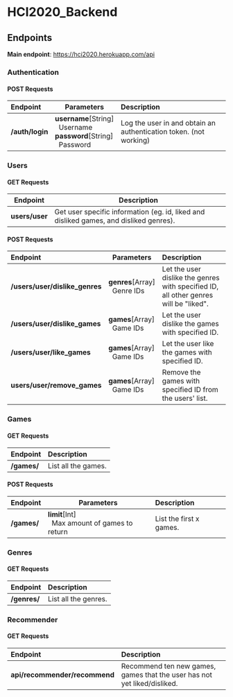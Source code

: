 # HCI2020_Backend

## Endpoints

**Main endpoint**: https://hci2020.herokuapp.com/api

### Authentication

#### POST Requests

| Endpoint        | Parameters                                                                                      | Description                                                       |
| :-------------- | ----------------------------------------------------------------------------------------------- | :---------------------------------------------------------------- |
| **/auth/login** | **username**[String]<br/>&nbsp;&nbsp;Username<br/>**password**[String]<br/>&nbsp;&nbsp;Password | Log the user in and obtain an authentication token. (not working) |

### Users

#### GET Requests

| Endpoint       | Description                                                                            |
| -------------- | -------------------------------------------------------------------------------------- |
| **users/user** | Get user specific information (eg. id, liked and disliked games, and disliked genres). |

#### POST Requests

| Endpoint                       | Parameters                                  | Description                                                                          |
| :----------------------------- | ------------------------------------------- | :----------------------------------------------------------------------------------- |
| **/users/user/dislike_genres** | **genres**[Array]<br/>&nbsp;&nbsp;Genre IDs | Let the user dislike the genres with specified ID, all other genres will be "liked". |
| **/users/user/dislike_games**  | **games**[Array]<br/>&nbsp;&nbsp;Game IDs   | Let the user dislike the games with specified ID.                                    |
| **/users/user/like_games**     | **games**[Array]<br/>&nbsp;&nbsp;Game IDs   | Let the user like the games with specified ID.                                       |
| **users/user/remove_games**    | **games**[Array]<br/>&nbsp;&nbsp;Game IDs   | Remove the games with specified ID from the users' list.                             |

### Games

#### GET Requests

| Endpoint    | Description         |
| :---------- | :------------------ |
| **/games/** | List all the games. |

#### POST Requests

| Endpoint    | Parameters                                                   | Description             |
| :---------- | ------------------------------------------------------------ | :---------------------- |
| **/games/** | **limit**[Int]<br/>&nbsp;&nbsp;Max amount of games to return | List the first x games. |

### Genres

#### GET Requests

| Endpoint     | Description          |
| :----------- | :------------------- |
| **/genres/** | List all the genres. |

### Recommender

#### GET Requests

| Endpoint                      | Description                                                              |
| :---------------------------- | :----------------------------------------------------------------------- |
| **api/recommender/recommend** | Recommend ten new games, games that the user has not yet liked/disliked. |
